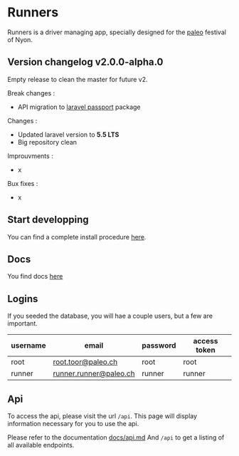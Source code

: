 # Runners

Runners is a driver managing app, specially designed for the [paleo](http://yeah.paleo.ch/) festival of Nyon.

## Version changelog **v2.0.0-alpha.0**

Empty release to clean the master for future v2.

Break changes :
* API migration to [laravel passport](https://laravel.com/docs/5.5/passport) package

Changes :
* Updated laravel version to **5.5 LTS**
* Big repository clean

Improuvments :
* x

Bux fixes :
* x

## Start developping

You can find a complete install procedure [here](docs/install/requirements.md).

## Docs

You find docs [here](docs/readme.md)

## Logins

If you seeded the database, you will hae a couple users, but a few are important.


| username | email          | password | access token |
|----------|----------------|----------|--------------|
| root     | root.toor@paleo.ch     | root   | root   |
| runner   | runner.runner@paleo.ch | runner | runner |


## Api


To access the api, please visit the url `/api`. This page will display information necessary for you to use the api.

Please refer to the documentation [docs/api.md](docs/api.md)
And `/api` to get a listing of all available endpoints.
